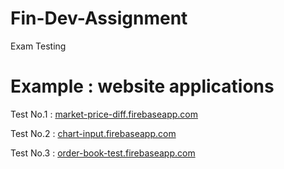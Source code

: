 # Fin-Dev-Assignment
Exam Testing

# Example : website applications

Test No.1 : [market-price-diff.firebaseapp.com](https://market-price-diff.firebaseapp.com/)

Test No.2 : [chart-input.firebaseapp.com](https://chart-input.firebaseapp.com/)

Test No.3 : [order-book-test.firebaseapp.com](https://order-book-test.firebaseapp.com/)
